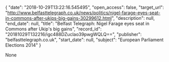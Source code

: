 {
  "date": "2018-10-29T13:22:16.545495", 
  "open_access": false, 
  "target_url": "http://www.belfasttelegraph.co.uk/news/politics/nigel-farage-eyes-seat-in-commons-after-ukips-big-gains-30299612.html", 
  "description": null, 
  "end_date": null, 
  "title": "Belfast Telegraph: Nigel Farage eyes seat in Commons after Ukip's big gains", 
  "record_id": "20181029T132216/igc488DZuclao39pwgWQLQ==", 
  "publisher": "belfasttelegraph.co.uk", 
  "start_date": null, 
  "subject": "European Parliament Elections 2014"
}

None
